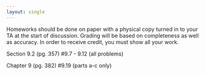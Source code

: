 ```yaml
---
layout: single
---
```


Homeworks should be done on paper with a physical copy turned in to your TA at the start of discussion. Grading will be based on completeness as well as accuracy. In order to receive credit, you must show all your work.

Section 9.2 (pg. 357) #9.7 - 9.12 (all problems)

Chapter 9 (pg. 382) #9.19 (parts a-c only)
